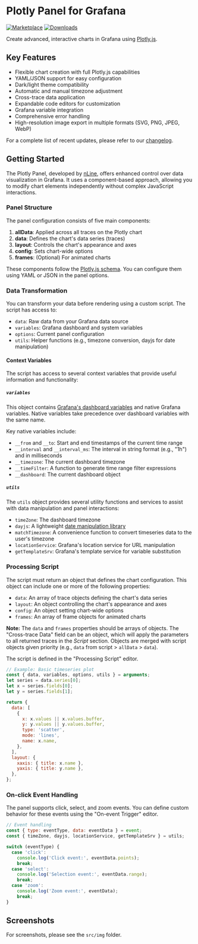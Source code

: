 # Plotly Panel for Grafana

[![Marketplace](https://img.shields.io/badge/dynamic/json?logo=grafana&color=F47A20&label=marketplace&prefix=v&query=%24.items%5B%3F%28%40.slug%20%3D%3D%20%22nline-plotlyjs-panel%22%29%5D.version&url=https%3A%2F%2Fgrafana.com%2Fapi%2Fplugins)](https://grafana.com/grafana/plugins/nline-plotlyjs-panel)
[![Downloads](https://img.shields.io/badge/dynamic/json?logo=grafana&color=F47A20&label=downloads&query=%24.items%5B%3F%28%40.slug%20%3D%3D%20%22nline-plotlyjs-panel%22%29%5D.downloads&url=https%3A%2F%2Fgrafana.com%2Fapi%2Fplugins)](https://grafana.com/grafana/plugins/nline-plotlyjs-panel)

Create advanced, interactive charts in Grafana using [Plotly.js](https://plotly.com/javascript/).

## Key Features

- Flexible chart creation with full Plotly.js capabilities
- YAML/JSON support for easy configuration
- Dark/light theme compatibility
- Automatic and manual timezone adjustment
- Cross-trace data application
- Expandable code editors for customization
- Grafana variable integration
- Comprehensive error handling
- High-resolution image export in multiple formats (SVG, PNG, JPEG, WebP)

For a complete list of recent updates, please refer to our [changelog](https://github.com/nline/nline-plotlyjs-panel/blob/main/CHANGELOG.md).

## Getting Started

The Plotly Panel, developed by [nLine](https://nline.io), offers enhanced control over data visualization in Grafana. It uses a component-based approach, allowing you to modify chart elements independently without complex JavaScript interactions.

### Panel Structure

The panel configuration consists of five main components:

1. **allData**: Applied across all traces on the Plotly chart
2. **data**: Defines the chart's data series (traces)
3. **layout**: Controls the chart's appearance and axes
4. **config**: Sets chart-wide options
5. **frames**: (Optional) For animated charts

These components follow the [Plotly.js schema](https://raw.githubusercontent.com/plotly/plotly.js/master/dist/plot-schema.json). You can configure them using YAML or JSON in the panel options.

### Data Transformation

You can transform your data before rendering using a custom script. The script has access to:

- `data`: Raw data from your Grafana data source
- `variables`: Grafana dashboard and system variables
- `options`: Current panel configuration
- `utils`: Helper functions (e.g., timezone conversion, dayjs for date manipulation)

#### Context Variables

The script has access to several context variables that provide useful information and functionality:

##### `variables`

This object contains [Grafana's dashboard variables](https://grafana.com/docs/grafana/latest/variables/) and native Grafana variables. Native variables take precedence over dashboard variables with the same name.

Key native variables include:

- `__from` and `__to`: Start and end timestamps of the current time range
- `__interval` and `__interval_ms`: The interval in string format (e.g., "1h") and in milliseconds
- `__timezone`: The current dashboard timezone
- `__timeFilter`: A function to generate time range filter expressions
- `__dashboard`: The current dashboard object

##### `utils`

The `utils` object provides several utility functions and services to assist with data manipulation and panel interactions:

- `timeZone`: The dashboard timezone
- `dayjs`: A lightweight [date manipulation library](https://github.com/iamkun/dayjs)
- `matchTimezone`: A convenience function to convert timeseries data to the user's timezone
- `locationService`: Grafana's location service for URL manipulation
- `getTemplateSrv`: Grafana's template service for variable substitution

### Processing Script

The script must return an object that defines the chart configuration. This object can include one or more of the following properties:

- `data`: An array of trace objects defining the chart's data series
- `layout`: An object controlling the chart's appearance and axes
- `config`: An object setting chart-wide options
- `frames`: An array of frame objects for animated charts

**Note:** The `data` and `frames` properties should be arrays of objects. The "Cross-trace Data" field can be an object, which will apply the parameters to all returned traces in the _Script_ section. Objects are merged with script objects given priority (e.g., `data` from script > `allData` > `data`).

The script is defined in the "Processing Script" editor.

```js
// Example: Basic timeseries plot
const { data, variables, options, utils } = arguments;
let series = data.series[0];
let x = series.fields[0];
let y = series.fields[1];

return {
  data: [
    {
      x: x.values || x.values.buffer,
      y: y.values || y.values.buffer,
      type: 'scatter',
      mode: 'lines',
      name: x.name,
    },
  ],
  layout: {
    xaxis: { title: x.name },
    yaxis: { title: y.name },
  },
};
```

### On-click Event Handling

The panel supports click, select, and zoom events. You can define custom behavior for these events using the "On-event Trigger" editor.

```javascript
// Event handling
const { type: eventType, data: eventData } = event;
const { timeZone, dayjs, locationService, getTemplateSrv } = utils;

switch (eventType) {
  case 'click':
    console.log('Click event:', eventData.points);
    break;
  case 'select':
    console.log('Selection event:', eventData.range);
    break;
  case 'zoom':
    console.log('Zoom event:', eventData);
    break;
}
```

## Screenshots

For screenshots, please see the `src/img` folder.
